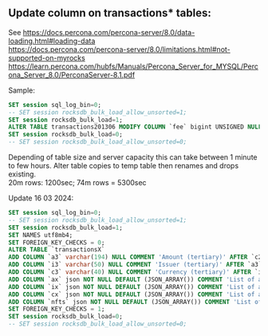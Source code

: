 ## Update column on transactions* tables:

See https://docs.percona.com/percona-server/8.0/data-loading.html#loading-data  
    https://docs.percona.com/percona-server/8.0/limitations.html#not-supported-on-myrocks  
    https://learn.percona.com/hubfs/Manuals/Percona_Server_for_MYSQL/Percona_Server_8.0/PerconaServer-8.1.pdf  


Sample:
```SQL
SET session sql_log_bin=0;
-- SET session rocksdb_bulk_load_allow_unsorted=1;
SET session rocksdb_bulk_load=1;
ALTER TABLE transactions201306 MODIFY COLUMN `fee` bigint UNSIGNED NULL DEFAULT NULL COMMENT 'Fee in drops' AFTER `isin`;
SET session rocksdb_bulk_load=0;
-- SET session rocksdb_bulk_load_allow_unsorted=0;
```

Depending of table size and server capacity this can take between 1 minute to few hours. Alter table copies to temp table then renames and drops existing.  
20m rows: 1200sec; 74m rows = 5300sec

Update 16 03 2024:  
```SQL
SET session sql_log_bin=0;
-- SET session rocksdb_bulk_load_allow_unsorted=1;
SET session rocksdb_bulk_load=1;
SET NAMES utf8mb4;
SET FOREIGN_KEY_CHECKS = 0;
ALTER TABLE `transactionsX` 
ADD COLUMN `a3` varchar(194) NULL COMMENT 'Amount (tertiary)' AFTER `c2`,
ADD COLUMN `i3` varchar(50) NULL COMMENT 'Issuer (tertiary)' AFTER `a3`,
ADD COLUMN `c3` varchar(40) NULL COMMENT 'Currency (tertiary)' AFTER `i3`,
ADD COLUMN `ax` json NOT NULL DEFAULT (JSON_ARRAY()) COMMENT 'List of additional amounts - 4th... (possible in Remit)' AFTER `c3`,
ADD COLUMN `ix` json NOT NULL DEFAULT (JSON_ARRAY()) COMMENT 'List of additional issuers - 4th... (possible in Remit)' AFTER `ax`,
ADD COLUMN `cx` json NOT NULL DEFAULT (JSON_ARRAY()) COMMENT 'List of additional currencies - 4th... (possible in Remit)' AFTER `ix`,
ADD COLUMN `nfts` json NOT NULL DEFAULT (JSON_ARRAY()) COMMENT 'List of URITokens (sfURITokenIDs) included in Remit transaction' AFTER `nft`;
SET FOREIGN_KEY_CHECKS = 1;
SET session rocksdb_bulk_load=0;
-- SET session rocksdb_bulk_load_allow_unsorted=0;
```